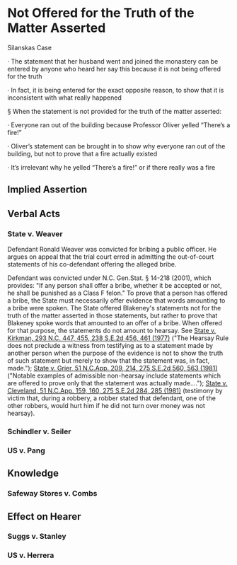 # Not Offered for the Truth of the Matter Asserted

Silanskas Case

·      The statement that her husband went and joined the monastery can be entered by anyone who heard her say this because it is not being offered for the truth

·      In fact, it is being entered for the exact opposite reason, to show that it is inconsistent with what really happened

§  When the statement is not provided for the truth of the matter asserted:

·      Everyone ran out of the building because Professor Oliver yelled “There’s a fire!”

·      Oliver’s statement can be brought in to show why everyone ran out of the building, but not to prove that a fire actually existed

·      It’s irrelevant why he yelled “There’s a fire!” or if there really was a fire

##

## Implied Assertion

## Verbal Acts

### State v. Weaver

Defendant Ronald Weaver was convicted for bribing a public officer. He argues on appeal that the trial court erred in admitting the out-of-court statements of his co-defendant offering the alleged bribe.

Defendant was convicted under N.C. Gen.Stat. § 14-218 (2001), which provides: "If any person shall offer a bribe, whether it be accepted or not, he shall be punished as a Class F felon." To prove that a person has offered a bribe, the State must necessarily offer evidence that words amounting to a bribe were spoken. The State offered Blakeney's statements not for the truth of the matter asserted in those statements, but rather to prove that Blakeney spoke words that amounted to an offer of a bribe. When offered for that purpose, the statements do not amount to hearsay. See [State v. Kirkman, 293 N.C. 447, 455, 238 S.E.2d 456, 461 (1977)](https://scholar.google.com/scholar\_case?as\_sdt=6%2C39\&case=10228035448022091429\&hl=en\&q=584+se2d+345) ("The Hearsay Rule does not preclude a witness from testifying as to a statement made by another person when the purpose of the evidence is not to show the truth of such statement but merely to show that the statement was, in fact, made."); [State v. Grier, 51 N.C.App. 209, 214, 275 S.E.2d 560, 563 (1981)](https://scholar.google.com/scholar\_case?as\_sdt=6%2C39\&case=15237761261948782004\&hl=en\&q=584+se2d+345) ("Notable examples of admissible non-hearsay include statements which are offered to prove only that the statement was actually made...."); [State v. Cleveland, 51 N.C.App. 159, 160, 275 S.E.2d 284, 285 (1981)](https://scholar.google.com/scholar\_case?as\_sdt=6%2C39\&case=9318845785328623906\&hl=en\&q=584+se2d+345) (testimony by victim that, during a robbery, a robber stated that defendant, one of the other robbers, would hurt him if he did not turn over money was not hearsay).

### Schindler v. Seiler

### US v. Pang

## Knowledge

### Safeway Stores v. Combs

## Effect on Hearer

### Suggs v. Stanley

### US v. Herrera

